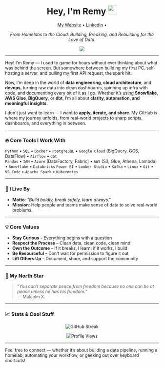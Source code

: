 <h1 align="center">Hey, I'm Remy <img src="https://media.giphy.com/media/kH1DBkPNyZPOk0BxrM/giphy.gif" width="30px"></h1>
<p align="center">
  <a href="https://remyinthecloud.com">My Website</a> •
  <a href="https://www.linkedin.com/in/remypauljr/">LinkedIn</a> •
</p>

<p align="center">
  <i>From Homelabs to the Cloud: Building, Breaking, and Rebuilding for the Love of Data.</i>
</p>

<p align="center">
  <img src="https://readme-typing-svg.demolab.com/?lines=Learning+Never+Stops...;Data+Engineer;Always+Tinkering+with+New+Ideas;Building+One+Project+at+a+Time" />
</p>

---

Hey! I'm Remy — I used to game for hours without ever thinking about what was behind the screen. But somewhere between building my first PC, self-hosting a server, and pulling my first API request, the spark hit.

Now, I'm deep in the world of **data engineering**, **cloud architecture**, and **devops**, turning raw data into clean dashboards, spinning up infra with code, and documenting every bit of it as I go. Whether it’s using **Snowflake**, **AWS Glue**, **BigQuery**, or **dbt**, I’m all about **clarity, automation, and meaningful insights**.

I don't just want to learn — I want to **apply, iterate, and share**. My GitHub is where my journey unfolds, from real-world projects to sharp scripts, dashboards, and everything in between.

---

### 🔥 Core Tools I Work With

`Python` • `SQL` • `Docker` • `PostgreSQL` • `Google Cloud` (BigQuery, GCS, DataFlow) • `Airflow` • `dbt`  
`Pandas` • `IAM` • `Azure` (DataFactory, Fabric) • `AWS` (S3, Glue, Athena, Lambda) • `Snowflake` • `Databricks`
`Power BI` • `Looker Studio` • `Kafka` • `Linux` • `Git` • `VS Code` • `Apache Spark` • `Kubernetes` 

---

### 🎯 I Live By

- **Motto**: _"Build boldly, break safely, learn always."_
- **Mission**: Help people and teams make sense of data to solve real-world problems.
  
---

### 💡 Core Values

- **Stay Curious** – Everything begins with a question  
- **Respect the Process** – Clean data, clean code, clean mind  
- **Own the Outcome** – If it breaks, I learn; if it works, I build  
- **Be Resourceful** – Don't wait for permission to figure it out  
- **Lift Others Up** – Document, share, and support the community

---

### 🌠 My North Star

> "_You can't separate peace from freedom because no one can be at peace unless he has his freedom._"  
> — Malcolm X.

---

### 📈 Stats & Cool Stuff

<p align="center">
  <img src="https://github-readme-streak-stats.herokuapp.com/?user=remypaul&theme=tokyonight" alt="GitHub Streak" />
</p>

<p align="center">
  <img src="https://komarev.com/ghpvc/?username=remypaul&color=blueviolet" alt="Profile Views" />
</p>

---

Feel free to connect — whether it’s about building a data pipeline, running a homelab, automating your workflow, or geeking out over keyboard shortcuts!
